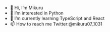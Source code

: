 - 👋 Hi, I’m Mikuru
- 👀 I’m interested in Python
- 🌱 I’m currently learning TypeScript and React
- 📫 How to reach me Twitter:@mikuru07_1031

<!---
Mikuru1031/Mikuru1031 is a ✨ special ✨ repository because its `README.md` (this file) appears on your GitHub profile.
You can click the Preview link to take a look at your changes.
--->
